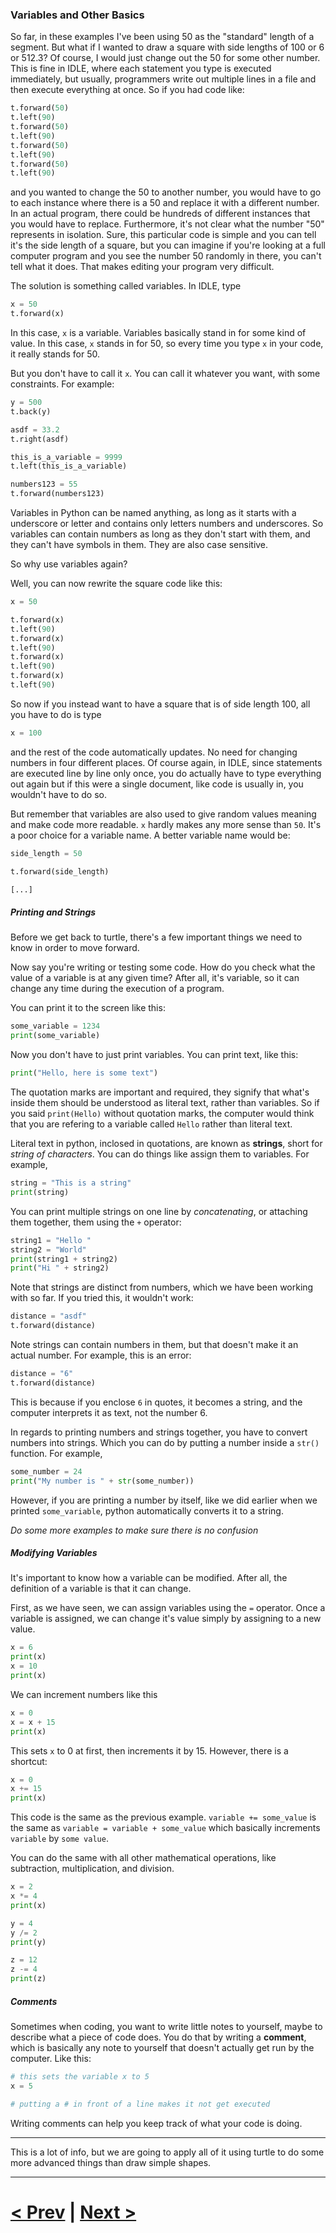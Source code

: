 
### Variables and Other Basics

So far, in these examples I've been using 50 as the "standard" length of a segment. But what if I wanted to draw a square with side lengths of 100 or 6 or 512.3? Of course, I would just change out the 50 for some other number. This is fine in IDLE, where each statement you type is executed immediately, but usually, programmers write out multiple lines in a file and then execute everything at once. So if you had code like:

```python
t.forward(50)
t.left(90)
t.forward(50)
t.left(90)
t.forward(50)
t.left(90)
t.forward(50)
t.left(90)
```

and you wanted to change the 50 to another number, you would have to go to each instance where there is a 50 and replace it with a different number. In an actual program, there could be hundreds of different instances that you would have to replace. Furthermore, it's not clear what the number "50" represents in isolation. Sure, this particular code is simple and you can tell it's the side length of a square, but you can imagine if you're looking at a full computer program and you see the number 50 randomly in there, you can't tell what it does. That makes editing your program very difficult.

The solution is something called variables. In IDLE, type

```python
x = 50
t.forward(x)
```

In this case, `x` is a variable. Variables basically stand in for some kind of value. In this case, `x` stands in for 50, so every time you type `x` in your code, it really stands for 50. 

But you don't have to call it `x`. You can call it whatever you want, with some constraints. For example:

```python
y = 500
t.back(y)

asdf = 33.2
t.right(asdf)

this_is_a_variable = 9999
t.left(this_is_a_variable)

numbers123 = 55
t.forward(numbers123)
```

Variables in Python can be named anything, as long as it starts with a underscore or letter and contains only letters numbers and underscores. So variables can contain numbers as long as they don't start with them, and they can't have symbols in them. They are also case sensitive.

So why use variables again?

Well, you can now rewrite the square code like this:


```python
x = 50

t.forward(x)
t.left(90)
t.forward(x)
t.left(90)
t.forward(x)
t.left(90)
t.forward(x)
t.left(90)
```

So now if you instead want to have a square that is of side length 100, all you have to do is type

```python
x = 100
```

and the rest of the code automatically updates. No need for changing numbers in four different places. Of course again, in IDLE, since statements are executed line by line only once, you do actually have to type everything out again but if this were a single document, like code is usually in, you wouldn't have to do so.

But remember that variables are also used to give random values meaning and make code more readable. `x` hardly makes any more sense than `50`. It's a poor choice for a variable name. A better variable name would be:

```python
side_length = 50

t.forward(side_length)

[...]
```

##### Printing and Strings

Before we get back to turtle, there's a few important things we need to know in order to move forward.

Now say you're writing or testing some code. How do you check what the value of a variable is at any given time? After all, it's variable, so it can change any time during the execution of a program. 

You can print it to the screen like this:

```python
some_variable = 1234
print(some_variable)
```

Now you don't have to just print variables. You can print text, like this:

```python
print("Hello, here is some text")
```

The quotation marks are important and required, they signify that what's inside them should be understood as literal text, rather than variables. So if you said `print(Hello)` without quotation marks, the computer would think that you are refering to a variable called `Hello` rather than literal text.

Literal text in python, inclosed in quotations, are known as **strings**, short for *string of characters*. You can do things like assign them to variables. For example,

```python
string = "This is a string"
print(string)
```

You can print multiple strings on one line by *concatenating*, or attaching them together, them using the `+` operator:

```python
string1 = "Hello "
string2 = "World"
print(string1 + string2)
print("Hi " + string2)
```

Note that strings are distinct from numbers, which we have been working with so far. If you tried this, it wouldn't work:

```python
distance = "asdf"
t.forward(distance)
```

Note strings can contain numbers in them, but that doesn't make it an actual number. For example, this is an error:


```python
distance = "6"
t.forward(distance)
```

This is because if you enclose `6` in quotes, it becomes a string, and the computer interprets it as text, not the number 6. 

In regards to printing numbers and strings together, you have to convert numbers into strings. Which you can do by putting a number inside a `str()` function. For example,

```python
some_number = 24
print("My number is " + str(some_number))
```

However, if you are printing a number by itself, like we did earlier when we printed `some_variable`, python automatically converts it to a string.

*Do some more examples to make sure there is no confusion*

##### Modifying Variables

It's important to know how a variable can be modified. After all, the definition of a variable is that it can change.

First, as we have seen, we can assign variables using the `=` operator. Once a variable is assigned, we can change it's value simply by assigning to a new value.

```python
x = 6
print(x)
x = 10
print(x)
```

We can increment numbers like this

```python
x = 0
x = x + 15
print(x)
```

This sets `x` to 0 at first, then increments it by 15. However, there is a shortcut:

```python
x = 0
x += 15
print(x)
```

This code is the same as the previous example. `variable += some_value` is the same as `variable = variable + some_value` which basically increments `variable` by `some value`. 

You can do the same with all other mathematical operations, like subtraction, multiplication, and division.

```python
x = 2
x *= 4
print(x)

y = 4
y /= 2
print(y)

z = 12
z -= 4
print(z)
```

##### Comments

Sometimes when coding, you want to write little notes to yourself, maybe to describe what a piece of code does. You do that by writing a **comment**, which is basically any note to yourself that doesn't actually get run by the computer. Like this:

```python
# this sets the variable x to 5
x = 5

# putting a # in front of a line makes it not get executed
```

Writing comments can help you keep track of what your code is doing.

***

This is a lot of info, but we are going to apply all of it using turtle to do some more advanced things than draw simple shapes.

***

# [< Prev](https://github.com/Kevun1/hillsHacksWorkshop/blob/master/README.md) | [Next >](https://github.com/Kevun1/hillsHacksWorkshop/blob/master/pages/forloop.md)

